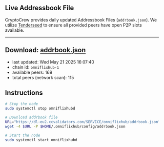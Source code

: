 ## Live Addressbook File

CryptoCrew provides daily updated Addressbook Files (`addrbook.json`). We utilize [Tenderseed](https://github.com/binaryholdings/tenderseed) to ensure all provided peers have open P2P slots available.

---
**Download: [addrbook.json](https://dl-eu2.ccvalidators.com/SERVICE/omniflixhub/addrbook.json)**
---

- last updated: Wed May 21 2025 16:07:40
- chain id: `omniflixhub-1`
- available peers: 169
- total peers (network scan): 115

## Instructions
```sh
# Stop the node
sudo systemctl stop omniflixhubd

# Download addrbook file
URL="https://dl-eu2.ccvalidators.com/SERVICE/omniflixhub/addrbook.json"
wget -4 $URL -P $HOME/.omniflixhub/config/addrbook.json

# Start the node
sudo systemctl start omniflixhubd
```

